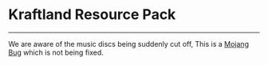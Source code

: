 # Kraftland Resource Pack

---

We are aware of the music discs being suddenly cut off, This is a [Mojang Bug](https://bugs.mojang.com/browse/MC-260346) which is not being fixed.
